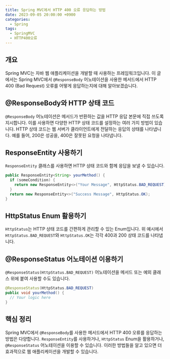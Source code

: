 ```yaml
---
title: Spring MVC에서 HTTP 400 오류 응답하는 방법
date: 2023-09-05 20:00:00 +0900
categories:
  - Spring
tags:
  - SpringMVC
  - HTTP400오류
---
```

## 개요

Spring MVC는 자바 웹 애플리케이션을 개발할 때 사용하는 프레임워크입니다. 이 글에서는 Spring MVC에서 `@ResponseBody` 어노테이션을 사용한 메서드에서 HTTP 400 (Bad Request) 오류를 어떻게 응답하는지에 대해 알아보겠습니다.

## @ResponseBody와 HTTP 상태 코드

`@ResponseBody` 어노테이션은 메서드가 반환하는 값을 HTTP 응답 본문에 직접 쓰도록 지시합니다. 이를 사용하면 다양한 HTTP 상태 코드를 설정하는 여러 가지 방법이 있습니다. HTTP 상태 코드는 웹 서버가 클라이언트에게 전달하는 응답의 상태를 나타냅니다. 예를 들어, 200은 성공을, 400은 잘못된 요청을 나타냅니다.

## ResponseEntity 사용하기

`ResponseEntity` 클래스를 사용하면 HTTP 상태 코드와 함께 응답을 보낼 수 있습니다.

```java
public ResponseEntity<String> yourMethod() {
  if (someCondition) {
    return new ResponseEntity<>("Your Message", HttpStatus.BAD_REQUEST);
  }
  return new ResponseEntity<>("Success Message", HttpStatus.OK);
}
```

## HttpStatus Enum 활용하기

`HttpStatus`는 HTTP 상태 코드를 간편하게 관리할 수 있는 Enum입니다. 위 예시에서 `HttpStatus.BAD_REQUEST`와 `HttpStatus.OK`는 각각 400과 200 상태 코드를 나타냅니다.

## @ResponseStatus 어노테이션 이용하기

`@ResponseStatus(HttpStatus.BAD_REQUEST)` 어노테이션을 메서드 또는 예외 클래스 위에 붙여 사용할 수도 있습니다.

```java
@ResponseStatus(HttpStatus.BAD_REQUEST)
public void yourMethod() {
  // Your logic here
}
```

## 핵심 정리

Spring MVC에서 `@ResponseBody`를 사용한 메서드에서 HTTP 400 오류를 응답하는 방법은 다양합니다. `ResponseEntity`를 사용하거나, `HttpStatus` Enum을 활용하거나, `@ResponseStatus` 어노테이션을 이용할 수 있습니다. 이러한 방법들을 알고 있으면 더 효과적으로 웹 애플리케이션을 개발할 수 있습니다.